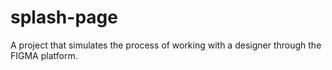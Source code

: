 # splash-page
 A project that simulates the process of working with a designer through the FIGMA platform.
